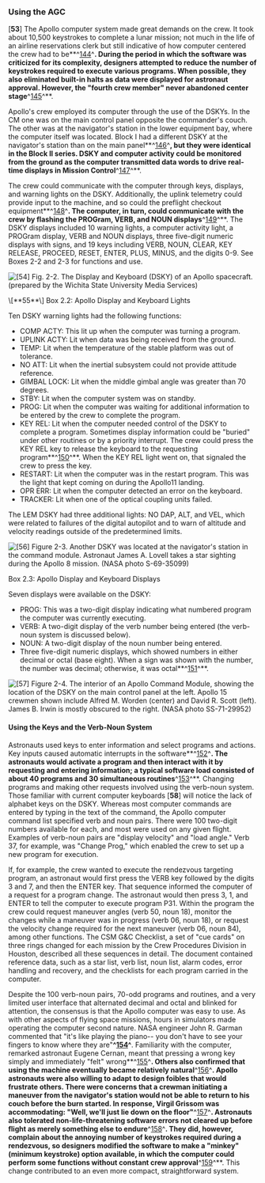 ### Using the AGC

\[**53**\] The Apollo computer system made great demands on the crew. It
took about 10,500 keystrokes to complete a lunar mission; not much in
the life of an airline reservations clerk but still indicative of how
computer centered the crew had to be**^[144](Source2.html)^**. During
the period in which the software was criticized for its complexity,
designers attempted to reduce the number of keystrokes required to
execute various programs. When possible, they also eliminated built-in
halts as data were displayed for astronaut approval. However, the
"fourth crew member" never abandoned center
stage**^[145](Source2.html)^**.

Apollo's crew employed its computer through the use of the DSKYs. In the
CM one was on the main control panel opposite the commander's couch. The
other was at the navigator's station in the lower equipment bay, where
the computer itself was located. Block I had a different DSKY at the
navigator's station than on the main panel**^[146](Source2.html)^**, but
they were identical in the Block II series. DSKY and computer activity
could be monitored from the ground as the computer transmitted data
words to drive real-time displays in Mission
Control**^[147](Source2.html)^**.

The crew could communicate with the computer through keys, displays, and
warning lights on the DSKY. Additionally, the uplink telemetry could
provide input to the machine, and so could the preflight checkout
equipment**^[148](Source2.html)^**. The computer, in turn, could
communicate with the crew by flashing the PROGram, VERB, and NOUN
displays**^[149](Source2.html)^**. The DSKY displays included 10 warning
lights, a computer activity light, a PROGram display, VERB and NOUN
displays, three five-digit numeric displays with signs, and 19 keys
including VERB, NOUN, CLEAR, KEY RELEASE, PROCEED, RESET, ENTER, PLUS,
MINUS, and the digits 0-9. See Boxes 2-2 and 2-3 for functions and use.

![\[**54**\] Fig. 2-2. The Display and Keyboard (DSKY) of an Apollo spacecraft.
(prepared by the Wichita State University Media
Services)](images/p54.jpg)

<div class="inbox">\[**55**\] Box 2.2: Apollo Display and Keyboard Lights

Ten DSKY warning lights had the following functions:

-   COMP ACTY: This lit up when the computer was turning a program.
-   UPLINK ACTY: Lit when data was being received from the ground.
-   TEMP: Lit when the temperature of the stable platform was out
    of tolerance.
-   NO ATT: Lit when the inertial subsystem could not provide
    attitude reference.
-   GIMBAL LOCK: Lit when the middle gimbal angle was greater than
    70 degrees.
-   STBY: Lit when the computer system was on standby.
-   PROG: Lit when the computer was waiting for additional information
    to be entered by the crew to complete the program.
-   KEY REL: Lit when the computer needed control of the DSKY to
    complete a program. Sometimes display information could be "buried"
    under other routines or by a priority interrupt. The crew could
    press the KEY REL key to release the keyboard to the requesting
    program**^[150](Source2.html)^**. When the KEY REL light went on,
    that signaled the crew to press the key.
-   RESTART: Lit when the computer was in the restart program. This was
    the light that kept coming on during the Apollo11 landing.
-   OPR ERR: Lit when the computer detected an error on the keyboard.
-   TRACKER: Lit when one of the optical coupling units failed.

The LEM DSKY had three additional lights: NO DAP, ALT, and VEL, which
were related to failures of the digital autopilot and to warn of
altitude and velocity readings outside of the predetermined limits.

</div>

![\[**56**\] Figure 2-3. Another DSKY was located at the navigator's station in the
command module. Astronaut James A. Lovell takes a star sighting during
the Apollo 8 mission. (NASA photo S-69-35099)](images/p56.jpg)

<div class="inbox">Box 2.3: Apollo Display and Keyboard Displays

Seven displays were available on the DSKY:

-   PROG: This was a two-digit display indicating what numbered program
    the computer was currently executing.
-   VERB: A two-digit display of the verb number being entered (the
    verb-noun system is discussed below).
-   NOUN: A two-digit display of the noun number being entered.
-   Three five-digit numeric displays, which showed numbers in either
    decimal or octal (base eight). When a sign was shown with the
    number, the number was decimal; otherwise, it was
    octal**^[151](Source2.html)^**.

</div>

![\[**57**\] Figure 2-4. The interior of an Apollo Command Module, showing the
location of the DSKY on the main control panel at the left. Apollo 15
crewmen shown include Alfred M. Worden (center) and David R. Scott
(left). James B. Irwin is mostly obscured to the right. (NASA photo
SS-71-29952)](images/p57.jpg)

#### Using the Keys and the Verb-Noun System

Astronauts used keys to enter information and select programs and
actions. Key inputs caused automatic interrupts in the
software**^[152](Source2.html)^**. The astronauts would activate a
program and then interact with it by requesting and entering
information; a typical software load consisted of about 40 programs and
30 simultaneous routines**^[153](Source2.html)^**. Changing programs and
making other requests involved using the verb-noun system. Those
familiar with current computer keyboards \[**58**\] will notice the lack
of alphabet keys on the DSKY. Whereas most computer commands are entered
by typing in the text of the command, the Apollo computer command list
specified verb and noun pairs. There were 100 two-digit numbers
available for each, and most were used on any given flight. Examples of
verb-noun pairs are "display velocity" and "load angle." Verb 37, for
example, was "Change Prog," which enabled the crew to set up a new
program for execution.

If, for example, the crew wanted to execute the rendezvous targeting
program, an astronaut would first press the VERB key followed by the
digits 3 and 7, and then the ENTER key. That sequence informed the
computer of a request for a program change. The astronaut would then
press 3, 1, and ENTER to tell the computer to execute program P31.
Within the program the crew could request maneuver angles (verb 50, noun
18), monitor the changes while a maneuver was in progress (verb 06, noun
18), or request the velocity change required for the next maneuver (verb
06, noun 84), among other functions. The CSM G&C Checklist, a set of
"cue cards" on three rings changed for each mission by the Crew
Procedures Division in Houston, described all these sequences in detail.
The document contained reference data, such as a star list, verb list,
noun list, alarm codes, error handling and recovery, and the checklists
for each program carried in the computer.

Despite the 100 verb-noun pairs, 70-odd programs and routines, and a
very limited user interface that alternated decimal and octal and
blinked for attention, the consensus is that the Apollo computer was
easy to use. As with other aspects of flying space missions, hours in
simulators made operating the computer second nature. NASA engineer John
R. Garman commented that "it's like playing the piano-- you don't have
to see your fingers to know where they are"**^[154](Source2.html)^**.
Familiarity with the computer, remarked astronaut Eugene Cernan, meant
that pressing a wrong key simply and immediately "felt"
wrong**^[155](Source2.html)^**. Others also confirmed that using the
machine eventually became relatively natural**^[156](Source2.html)^**.
Apollo astronauts were also willing to adapt to design foibles that
would frustrate others. There were concerns that a crewman initiating a
maneuver from the navigator's station would not be able to return to his
couch before the burn started. In response, Virgil Grissom was
accommodating: "Well, we'll just lie down on the
floor"**^[157](Source2.html)^**. Astronauts also tolerated
non-life-threatening software errors not cleared up before flight as
merely something else to endure**^[158](Source2.html)^**. They did,
however, complain about the annoying number of keystrokes required
during a rendezvous, so designers modified the software to make a
"minkey" (minimum keystroke) option available, in which the computer
could perform some functions without constant crew
approval**^[159](Source2.html)^**. This change contributed to an even
more compact, straightforward system.
